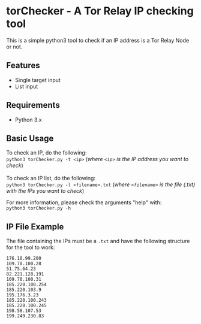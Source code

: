 # torChecker - A Tor Relay IP checking tool
This is a simple python3 tool to check if an IP address is a Tor Relay Node or not.

## Features
- Single target input
- List input

## Requirements
- Python 3.x

## Basic Usage
To check an IP, do the following: \
`python3 torChecker.py -t <ip>` (*where `<ip>` is the IP address you want to check*) \
\
To check an IP list, do the following: \
`python3 torChecker.py -l <filename>.txt` (*where `<filename>` is the file (.txt) with the IPs you want to check*)

For more information, please check the arguments "help" with: \
`python3 torChecker.py -h`

## IP File Example
The file containing the IPs must be a `.txt` and have the following structure for the tool to work:
```
176.10.99.200 
109.70.100.28
51.75.64.23 
82.221.128.191
109.70.100.31 
185.220.100.254 
185.220.103.9 
195.176.3.23
185.220.100.243
185.220.100.245
198.58.107.53
199.249.230.83
```
